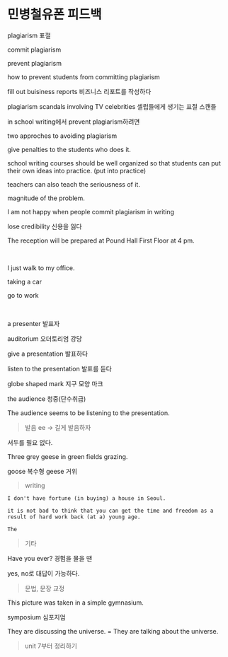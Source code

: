 # 민병철유폰 피드백

plagiarism 표절

commit plagiarism

prevent plagiarism

how to prevent students from committing plagiarism

fill out buisiness reports 비즈니스 리포트를 작성하다

plagiarism scandals involving TV celebrities 셀럽들에게 생기는 표절 스캔들

in school writing에서 prevent plagiarism하려면

two approches to avoiding plagiarism

give penalties to the students who does it.

school writing courses should be well organized so that students can put their own ideas into practice. (put into practice)

teachers can also teach the seriousness of it.

magnitude of the problem.

I am not happy when people commit plagiarism in writing

lose credibility 신용을 잃다

The reception will be prepared at Pound Hall First Floor at 4 pm.

<br>

I just walk to my office.

taking a car

go to work

<br>

a presenter 발표자

auditorium 오더토리엄 강당
 
give a presentation 발표하다

listen to the presentation 발표를 듣다

globe shaped mark 지구 모양 마크

the audience 청중(단수취급)

The audience seems to be listening to the presentation.
​
> 발음
ee -> 길게 발음하자

서두를 필요 없다.

Three grey geese in green fields grazing.

goose 복수형 geese 거위

> writing

    I don't have fortune (in buying) a house in Seoul.

    it is not bad to think that you can get the time and freedom as a result of hard work back (at a) young age.

    The 


> 기타 

Have you ever? 경험을 물을 땐

yes, no로 대답이 가능하다.


> 문법, 문장 교정

This picture was taken in a simple gymnasium.

symposium 심포지엄

They are discussing the universe.
= They are talking about the universe.

> unit 7부터 정리하기